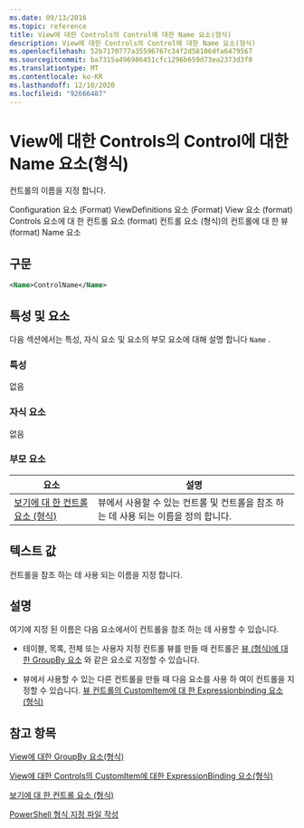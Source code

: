 ```yaml
---
ms.date: 09/13/2016
ms.topic: reference
title: View에 대한 Controls의 Control에 대한 Name 요소(형식)
description: View에 대한 Controls의 Control에 대한 Name 요소(형식)
ms.openlocfilehash: 52b7170777a35596767c34f2d58106dfa6479567
ms.sourcegitcommit: ba7315a496986451cfc1296b659d73ea2373d3f0
ms.translationtype: MT
ms.contentlocale: ko-KR
ms.lasthandoff: 12/10/2020
ms.locfileid: "92666487"
---
```

# <a name="name-element-for-control-for-controls-for-view-format"></a>View에 대한 Controls의 Control에 대한 Name 요소(형식)

컨트롤의 이름을 지정 합니다.

Configuration 요소 (Format) ViewDefinitions 요소 (Format) View 요소 (format) Controls 요소에 대 한 컨트롤 요소 (format) 컨트롤 요소 (형식)의 컨트롤에 대 한 뷰 (format) Name 요소

## <a name="syntax"></a>구문

```xml
<Name>ControlName</Name>
```

## <a name="attributes-and-elements"></a>특성 및 요소

다음 섹션에서는 특성, 자식 요소 및 요소의 부모 요소에 대해 설명 합니다 `Name` .

### <a name="attributes"></a>특성

없음

### <a name="child-elements"></a>자식 요소

없음

### <a name="parent-elements"></a>부모 요소

|요소|설명|
|-------------|-----------------|
|[보기에 대 한 컨트롤 요소 (형식)](./control-element-for-controls-for-view-format.md)|뷰에서 사용할 수 있는 컨트롤 및 컨트롤을 참조 하는 데 사용 되는 이름을 정의 합니다.|

## <a name="text-value"></a>텍스트 값

컨트롤을 참조 하는 데 사용 되는 이름을 지정 합니다.

## <a name="remarks"></a>설명

여기에 지정 된 이름은 다음 요소에서이 컨트롤을 참조 하는 데 사용할 수 있습니다.

- 테이블, 목록, 전체 또는 사용자 지정 컨트롤 뷰를 만들 때 컨트롤은 [뷰 (형식)에 대 한 GroupBy 요소](./groupby-element-for-view-format.md) 와 같은 요소로 지정할 수 있습니다.

- 뷰에서 사용할 수 있는 다른 컨트롤을 만들 때 다음 요소를 사용 하 여이 컨트롤을 지정할 수 있습니다. [뷰 컨트롤의 CustomItem에 대 한 Expressionbinding 요소 (형식)](./expressionbinding-element-for-customitem-for-controls-for-view-format.md)

## <a name="see-also"></a>참고 항목

[View에 대한 GroupBy 요소(형식)](./groupby-element-for-view-format.md)

[View에 대한 Controls의 CustomItem에 대한 ExpressionBinding 요소(형식)](./expressionbinding-element-for-customitem-for-controls-for-view-format.md)

[보기에 대 한 컨트롤 요소 (형식)](./control-element-for-controls-for-view-format.md)

[PowerShell 형식 지정 파일 작성](./writing-a-powershell-formatting-file.md)
